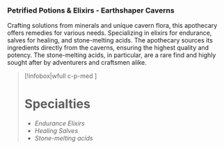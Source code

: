 ### Petrified Potions & Elixirs - Earthshaper Caverns

Crafting solutions from minerals and unique cavern flora, this apothecary offers remedies for various needs. Specializing in elixirs for endurance, salves for healing, and stone-melting acids. The apothecary sources its ingredients directly from the caverns, ensuring the highest quality and potency. The stone-melting acids, in particular, are a rare find and highly sought after by adventurers and craftsmen alike.

> [!infobox|wfull  c-p-med ]
>   # Specialties
>   - *Endurance Elixirs*
>   - *Healing Salves*
>   - *Stone-melting acids*
